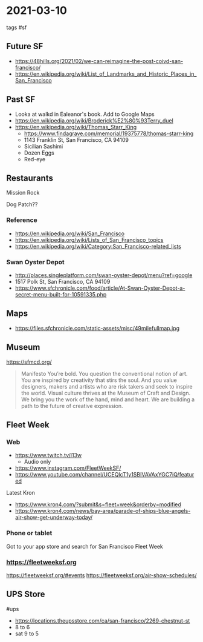 # 2021-03-10

tags #sf

## Future SF

* https://48hills.org/2021/02/we-can-reimagine-the-post-coivd-san-francisco/
* https://en.wikipedia.org/wiki/List_of_Landmarks_and_Historic_Places_in_San_Francisco


## Past SF

* Looka at walkd in Ealeanor's book. Add to Google Maps
* https://en.wikipedia.org/wiki/Broderick%E2%80%93Terry_duel
* https://en.wikipedia.org/wiki/Thomas_Starr_King
  * https://www.findagrave.com/memorial/19375778/thomas-starr-king
  * 1143 Franklin St, San Francisco, CA 94109
  * Sicilian Sashimi
  * Dozen Eggs
  * Red-eye

## Restaurants

Mission Rock

Dog Patch??

### Reference

* https://en.wikipedia.org/wiki/San_Francisco
* https://en.wikipedia.org/wiki/Lists_of_San_Francisco_topics
* https://en.wikipedia.org/wiki/Category:San_Francisco-related_lists


### Swan Oyster Depot

* http://places.singleplatform.com/swan-oyster-depot/menu?ref=google
* 1517 Polk St, San Francisco, CA 94109
* https://www.sfchronicle.com/food/article/At-Swan-Oyster-Depot-a-secret-menu-built-for-10591335.php


## Maps

* https://files.sfchronicle.com/static-assets/misc/49milefullmap.jpg

## Museum

https://sfmcd.org/
>Manifesto
You’re bold. You question the conventional notion of art. You are inspired by creativity that stirs the soul. And you value designers, makers and artists who are risk takers and seek to inspire the world. Visual culture thrives at the Museum of Craft and Design. We bring you the work of the hand, mind and heart. We are building a path to the future of creative expression.

## Fleet Week

### Web

* https://www.twitch.tv/l13w
  * Audio only
* https://www.instagram.com/FleetWeekSF/
* https://www.youtube.com/channel/UCEQIcT1y1SBIVAVAxYGC7iQ/featured

Latest Kron
* https://www.kron4.com/?submit&s=fleet+week&orderby=modified
* https://www.kron4.com/news/bay-area/parade-of-ships-blue-angels-air-show-get-underway-today/


### Phone or tablet

Got to your app store and search for San Francisco Fleet Week

### https://fleetweeksf.org

https://fleetweeksf.org/#events
https://fleetweeksf.org/air-show-schedules/

## UPS Store

#ups

* https://locations.theupsstore.com/ca/san-francisco/2269-chestnut-st
* 8 to 6
* sat 9 to 5
